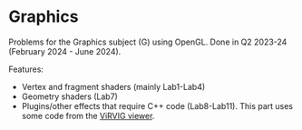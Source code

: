 # Graphics
Problems for the Graphics subject (G) using OpenGL. Done in Q2 2023-24 (February 2024 - June 2024).

Features: 
- Vertex and fragment shaders (mainly Lab1-Lab4)
- Geometry shaders (Lab7) 
- Plugins/other effects that require C++ code (Lab8-Lab11). This part uses some code from the [ViRVIG viewer](https://www.cs.upc.edu/~virtual/G/index.php?dir=2.%20Laboratori/viewer/).
